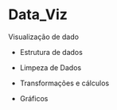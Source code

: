 # Data_Viz

Visualização de dado

- Estrutura de dados

- Limpeza de Dados

- Transformações e cálculos

- Gráficos